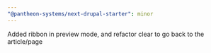 ```yaml
---
"@pantheon-systems/next-drupal-starter": minor
---
```


Added ribbon in preview mode, and refactor clear to go back to the article/page
